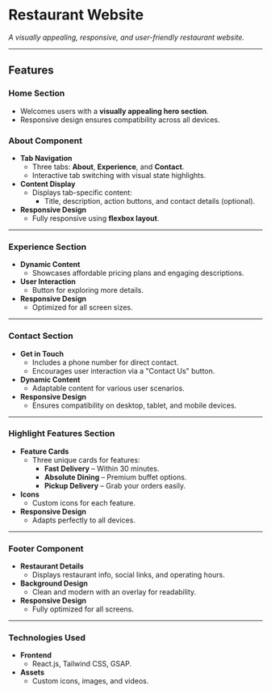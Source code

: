 # **Restaurant Website**  
_A visually appealing, responsive, and user-friendly restaurant website._

---

## **Features**

### **Home Section**
- Welcomes users with a **visually appealing hero section**.
- Responsive design ensures compatibility across all devices.

### **About Component**
- **Tab Navigation**  
  - Three tabs: **About**, **Experience**, and **Contact**.  
  - Interactive tab switching with visual state highlights.  
- **Content Display**  
  - Displays tab-specific content:  
    - Title, description, action buttons, and contact details (optional).  
- **Responsive Design**  
  - Fully responsive using **flexbox layout**.  

---

### **Experience Section**
- **Dynamic Content**  
  - Showcases affordable pricing plans and engaging descriptions.  
- **User Interaction**  
  - Button for exploring more details.  
- **Responsive Design**  
  - Optimized for all screen sizes.

---

### **Contact Section**
- **Get in Touch**  
  - Includes a phone number for direct contact.  
  - Encourages user interaction via a "Contact Us" button.  
- **Dynamic Content**  
  - Adaptable content for various user scenarios.  
- **Responsive Design**  
  - Ensures compatibility on desktop, tablet, and mobile devices.  

---

### **Highlight Features Section**
- **Feature Cards**  
  - Three unique cards for features:  
    - **Fast Delivery** – Within 30 minutes.  
    - **Absolute Dining** – Premium buffet options.  
    - **Pickup Delivery** – Grab your orders easily.  
- **Icons**  
  - Custom icons for each feature.  
- **Responsive Design**  
  - Adapts perfectly to all devices.  

---

### **Footer Component**
- **Restaurant Details**  
  - Displays restaurant info, social links, and operating hours.  
- **Background Design**  
  - Clean and modern with an overlay for readability.  
- **Responsive Design**  
  - Fully optimized for all screens.

---

### **Technologies Used**
- **Frontend**  
  - React.js, Tailwind CSS, GSAP.  
- **Assets**  
  - Custom icons, images, and videos.  
